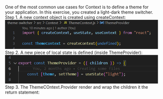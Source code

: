  One of the most common use cases for Context is to define a theme for your application. In this exercise, you created a light-dark theme switcher.
 Step 1. A new context object is created using createContext:
 ![Alt text](image.png)
 Step 2. A new piece of local state is defined (inside ThemeProvider):
 ![Alt text](image-1.png)
 Step 3. The ThemeCOntext.Provider render and wrap the children it the return statement:
 